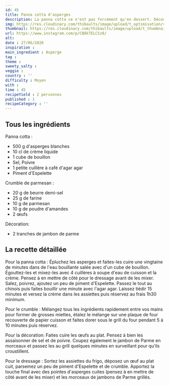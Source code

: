 ```yaml
---
id: 45
title: Panna cotta d'asperges
description: La panna cotta ce n'est pas forcément qu'en dessert. Découvrez cette entrée aux asperges.
img: https://res.cloudinary.com/thibaults/image/upload/t_optimisation/v1600509283/Recipes/20200627_pannacotta_asperges.jpg
thumbnail: https://res.cloudinary.com/thibaults/image/upload/t_thumbnail_josie/v1600509283/Recipes/20200627_pannacotta_asperges.jpg
url: https://www.instagram.com/p/CB8kTELCSz8/
alt: 
date : 27/06/2020
inspiration :
main_ingredient : Asperge
tag : 
theme : 
sweety_salty : 
veggie : 
country : ''
difficulty : Moyen
with : 
time : 45
recipeYield : 2 personnes
published : 1
recipeCategory : ''
---
```


## Tous les ingrédients
Panna cotta :
 - 500 g d'asperges blanches
 - 10 cl de crème liquide
 - 1 cube de bouillon
 - Sel, Poivre
 - 1 petite cuillère à café d'agar agar
 - Piment d'Espelette

Crumble de parmesan :
 - 20 g de beurre demi-sel
 - 25 g de farine
 - 10 g de parmesan
 - 10 g de poudre d'amandes
 - 2 œufs

Décoration:
 - 2 tranches de jambon de parme

## La recette détaillée
Pour la panna cotta :
Épluchez les asperges et faites-les cuire une vingtaine de minutes dans de l'eau bouillante salée avec d'un cube de bouillon. Égouttez-les et mixez-les avec 4 cuillères à soupe d'eau de cuisson et la crème. Pensez à en mettre de côté pour le dressage avant de les mixer. Salez, poivrez, ajoutez un peu de piment d'Espelette. Passez le tout au chinois puis faites bouillir une minute avec l'agar agar. Laissez tiédir 15 minutes et versez la crème dans les assiettes puis réservez au frais 1h30 minimum.

Pour le crumble :
Mélangez tous les ingrédients rapidement entre vos mains pour former de grosses miettes, étalez le mélange sur une plaque de four recouverte de papier cuisson et faites dorer sous le grill du four pendant 5 à 10 minutes puis réservez.

Pour la décoration:
Faites cuire les œufs au plat. Pensez à bien les assaisonner de sel et de poivre. Coupez également le jambon de Parme en morceaux et passez les au grill quelques minutes en surveillant pour qu’ils croustillent.

Pour le dressage :
Sortez les assiettes du frigo, déposez un œuf au plat cuit, parsemez un peu de piment d'Espelette et de crumble. Apportez la touche final avec des pointes d'asperges cuites (pensez à en mettre de côté avant de les mixer) et les morceaux de jambons de Parme grillés.